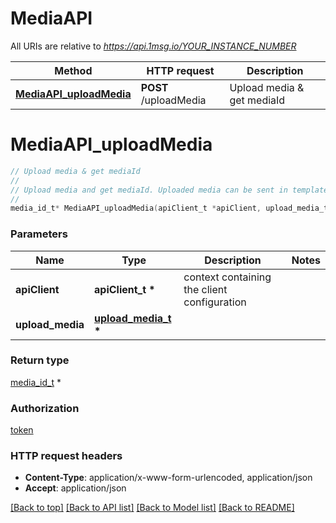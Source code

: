 # MediaAPI

All URIs are relative to *https://api.1msg.io/YOUR_INSTANCE_NUMBER*

Method | HTTP request | Description
------------- | ------------- | -------------
[**MediaAPI_uploadMedia**](MediaAPI.md#MediaAPI_uploadMedia) | **POST** /uploadMedia | Upload media &amp; get mediaId


# **MediaAPI_uploadMedia**
```c
// Upload media & get mediaId
//
// Upload media and get mediaId. Uploaded media can be sent in template
//
media_id_t* MediaAPI_uploadMedia(apiClient_t *apiClient, upload_media_t * upload_media);
```

### Parameters
Name | Type | Description  | Notes
------------- | ------------- | ------------- | -------------
**apiClient** | **apiClient_t \*** | context containing the client configuration |
**upload_media** | **[upload_media_t](upload_media.md) \*** |  | 

### Return type

[media_id_t](media_id.md) *


### Authorization

[token](../README.md#token)

### HTTP request headers

 - **Content-Type**: application/x-www-form-urlencoded, application/json
 - **Accept**: application/json

[[Back to top]](#) [[Back to API list]](../README.md#documentation-for-api-endpoints) [[Back to Model list]](../README.md#documentation-for-models) [[Back to README]](../README.md)

